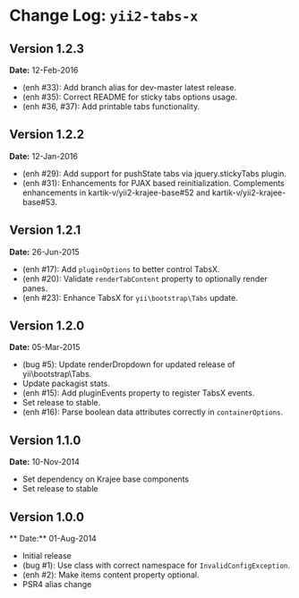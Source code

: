 Change Log: `yii2-tabs-x`
=========================

## Version 1.2.3

**Date:** 12-Feb-2016

- (enh #33): Add branch alias for dev-master latest release.
- (enh #35): Correct README for sticky tabs options usage.
- (enh #36, #37): Add printable tabs functionality.


## Version 1.2.2

**Date:** 12-Jan-2016

- (enh #29): Add support for pushState tabs via jquery.stickyTabs plugin.
- (enh #31): Enhancements for PJAX based reinitialization. Complements enhancements in kartik-v/yii2-krajee-base#52 and kartik-v/yii2-krajee-base#53.

## Version 1.2.1

**Date:** 26-Jun-2015

- (enh #17): Add `pluginOptions` to better control TabsX.
- (enh #20): Validate `renderTabContent` property to optionally render panes.
- (enh #23): Enhance TabsX for `yii\bootstrap\Tabs` update.

## Version 1.2.0

**Date:** 05-Mar-2015

- (bug #5): Update renderDropdown for updated release of yii\bootstrap\Tabs.
- Update packagist stats.
- (enh #15): Add pluginEvents property to register TabsX events.
- Set release to stable.
- (enh #16): Parse boolean data attributes correctly in `containerOptions`.

## Version 1.1.0

**Date:** 10-Nov-2014

- Set dependency on Krajee base components
- Set release to stable

## Version 1.0.0

** Date:** 01-Aug-2014

- Initial release
- (bug #1): Use class with correct namespace for `InvalidConfigException`.
- (enh #2): Make items content property optional.
- PSR4 alias change